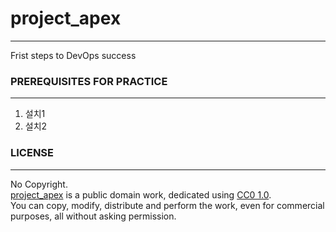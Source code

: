# project_apex   
---
Frist steps to DevOps success
### PREREQUISITES FOR PRACTICE
---
1. 설치1
2. 설치2

### LICENSE  
---
No Copyright.  
[project_apex](https://github.com/parkdongsam/project_apex) is a public domain work, dedicated using [CC0 1.0](https://creativecommons.org/publicdomain/zero/1.0/).  
You can copy, modify, distribute and perform the work, even for commercial purposes, all without asking permission.
